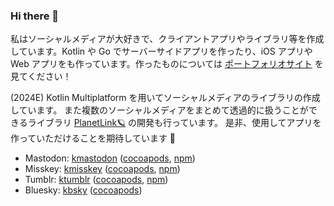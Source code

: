 ### Hi there 👋 

私はソーシャルメディアが大好きで、クライアントアプリやライブラリ等を作成しています。Kotlin や Go でサーバーサイドアプリを作ったり、iOS アプリや Web アプリをも作っています。作ったものについては [ポートフォリオサイト](https://uakihir0.github.io/) を見てください！

(2024E) Kotlin Multiplatform を用いてソーシャルメディアのライブラリの作成しています。
また複数のソーシャルメディアをまとめて透過的に扱うことができるライブラリ [PlanetLink🪐](https://github.com/uakihir0/planetlink) の開発も行っています。
是非、使用してアプリを作っていただけることを期待しています 🙌

* Mastodon: [kmastodon](https://github.com/uakihir0/kmastodon) ([cocoapods](https://github.com/uakihir0/kmastodon-cocoapods), [npm](https://github.com/uakihir0/kmastodon.js))
* Misskey: [kmisskey](https://github.com/uakihir0/kmisskey) ([cocoapods](https://github.com/uakihir0/kmisskey-cocoapods), [npm](https://github.com/uakihir0/kmisskey.js))
* Tumblr: [ktumblr](https://github.com/uakihir0/ktumblr) ([cocoapods](https://github.com/uakihir0/ktumblr-cocoapods), [npm](https://github.com/uakihir0/ktumblr.js))
* Bluesky: [kbsky](https://github.com/uakihir0/kbsky) ([cocoapods](https://github.com/uakihir0/kbsky-cocoapods))
